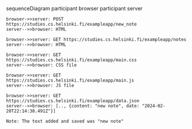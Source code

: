 sequenceDiagram
    participant browser
    participant server

    browser->>server: POST https://studies.cs.helsinki.fi/exampleapp/new_note
    server-->>browser: HTML

    browser->>server: GET https://studies.cs.helsinki.fi/exampleapp/notes
    server-->>browser: HTML

    browser->>server: GET https://studies.cs.helsinki.fi/exampleapp/main.css
    server-->>browser: CSS file

    browser->>server: GET https://studies.cs.helsinki.fi/exampleapp/main.js
    server-->>browser: JS file

    browser->>server: GET https://studies.cs.helsinki.fi/exampleapp/data.json
    server-->>browser: [.., {content: "new note", date: "2024-02-20T22:14:38.491Z"}]

    Note: The text added and saved was "new note"
